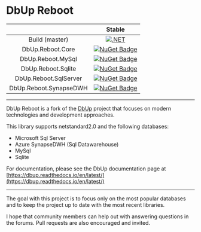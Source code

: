 # DbUp Reboot

|   | Stable | 
| :--: |  :--:  |
| Build (master) | [![.NET](https://github.com/chriswill/DbUpReboot/actions/workflows/dotnet.yml/badge.svg?branch=master)](https://github.com/chriswill/DbUpReboot/actions/workflows/dotnet.yml) | 
| DbUp.Reboot.Core | [![NuGet Badge](https://buildstats.info/nuget/DbUp.Reboot.Core)](https://www.nuget.org/packages/DbUp.Reboot.Core/) |
| DbUp.Reboot.MySql | [![NuGet Badge](https://buildstats.info/nuget/DbUp.Reboot.MySql)](https://www.nuget.org/packages/DbUp.Reboot.MySql/) |
| DbUp.Reboot.Sqlite | [![NuGet Badge](https://buildstats.info/nuget/DbUp.Reboot.Sqlite)](https://www.nuget.org/packages/DbUp.Reboot.Sqlite/) |
| DbUp.Reboot.SqlServer | [![NuGet Badge](https://buildstats.info/nuget/DbUp.Reboot.SqlServer)](https://www.nuget.org/packages/DbUp.Reboot.SqlServer/) |
| DbUp.Reboot.SynapseDWH | [![NuGet Badge](https://buildstats.info/nuget/DbUp.Reboot.SynapseDWH)](https://www.nuget.org/packages/DbUp.Reboot.SynapseDWH/) |

***

DbUp Reboot is a fork of the [DbUp](https://github.com/DbUp/DbUp) project that focuses on modern technologies and development approaches.

This library supports netstandard2.0 and the following databases:
* Microsoft Sql Server
* Azure SynapseDWH (Sql Datawarehouse)
* MySql
* Sqlite

For documentation, please see the DbUp documentation page at [https://dbup.readthedocs.io/en/latest/](https://dbup.readthedocs.io/en/latest/)

***

The goal with this project is to focus only on the most popular databases and to keep the project up to date with the most recent libraries. 

I hope that community members can help out with answering questions in the forums. Pull requests are also encouraged and invited.
